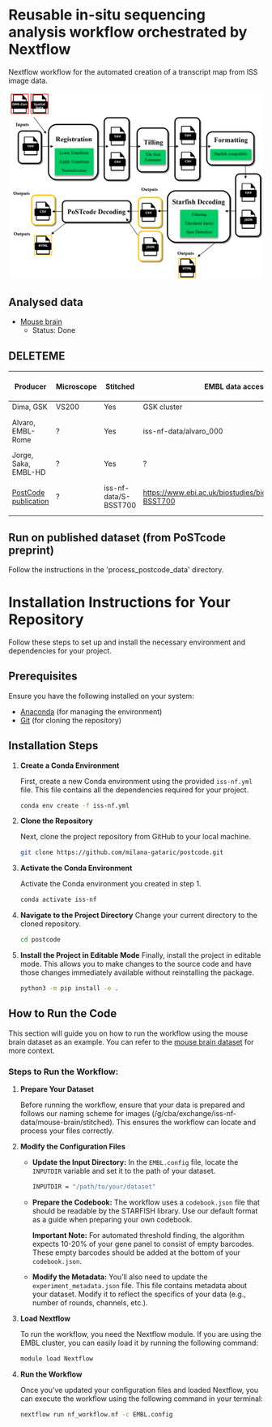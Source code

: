 # Reusable in-situ sequencing analysis workflow orchestrated by Nextflow

Nextflow workflow for the automated creation of a transcript map from ISS image data.

![Nextflow workflow diagram](image.png)

## Analysed data

- [Mouse brain](https://git.embl.de/grp-cba/iss-nf/-/blob/main/data/mouse_brain/README.md?ref_type=heads)
  - Status: Done

## DELETEME

| Producer              | Microscope | Stitched | EMBL data access             | Public data access | Execution | Next steps                                                                                              | Issues  |
|-----------------------|------------|----------|------------------------------|--------------------|-----------|----------------------------------------------------------------------------------------------------------|---------|
| Dima, GSK             | VS200      | Yes      | GSK cluster                   |                    | Working   | PostCODE                                                                                                 |         |
| Alvaro, EMBL-Rome     | ?          | Yes      | iss-nf-data/alvaro_000        |                    | TODO      | [OME-Zarr Conversion](https://git.embl.de/grp-cba/iss-nf/-/issues/3), OME-Zarr Registration              |         |
| Jorge, Saka, EMBL-HD  | ?          | Yes      | ?                             |                    | TODO      | [Find the data](https://git.embl.de/grp-cba/iss-nf/-/issues/2)                                           |         |
| [PostCode publication](https://www.biorxiv.org/content/10.1101/2021.10.12.464086v1) | ?          | iss-nf-data/S-BSST700 | https://www.ebi.ac.uk/biostudies/bioimages/studies/S-BSST700 | TODO      | Read access to data, [Stitch it](https://git.embl.de/grp-cba/iss-nf/-/issues/7)                         |         |


## Run on published dataset (from PoSTcode preprint)
Follow the instructions in the 'process_postcode_data' directory.

# Installation Instructions for Your Repository

Follow these steps to set up and install the necessary environment and dependencies for your project.

## Prerequisites

Ensure you have the following installed on your system:
- [Anaconda](https://www.anaconda.com/products/distribution) (for managing the environment)
- [Git](https://git-scm.com/) (for cloning the repository)

## Installation Steps

1. **Create a Conda Environment**

   First, create a new Conda environment using the provided `iss-nf.yml` file. This file contains all the dependencies required for your project.

   ```bash
   conda env create -f iss-nf.yml

2. **Clone the Repository**

	Next, clone the project repository from GitHub to your local machine.
	
	```bash
	git clone https://github.com/milana-gataric/postcode.git

3. **Activate the Conda Environment**

	Activate the Conda environment you created in step 1.
	```bash
	conda activate iss-nf

4. **Navigate to the Project Directory**
	Change your current directory to the cloned repository.
	```bash
	cd postcode

5. **Install the Project in Editable Mode**
	Finally, install the project in editable mode. This allows you to make changes to the source code and have those changes immediately available without reinstalling the package.
	```bash
	python3 -m pip install -e .


## How to Run the Code

This section will guide you on how to run the workflow using the mouse brain dataset as an example. You can refer to the [mouse brain dataset](https://www.ebi.ac.uk/biostudies/bioimages/studies/S-BSST700) for more context.

### Steps to Run the Workflow:

1. **Prepare Your Dataset**

   Before running the workflow, ensure that your data is prepared and follows our naming scheme for images (/g/cba/exchange/iss-nf-data/mouse-brain/stitched). This ensures the workflow can locate and process your files correctly.

2. **Modify the Configuration Files**

   - **Update the Input Directory:**
     In the `EMBL.config` file, locate the `INPUTDIR` variable and set it to the path of your dataset.
     ```bash
     INPUTDIR = "/path/to/your/dataset"
     ```
   
   - **Prepare the Codebook:**
     The workflow uses a `codebook.json` file that should be readable by the STARFISH library. Use our default format as a guide when preparing your own codebook.
     
     **Important Note:** For automated threshold finding, the algorithm expects 10-20% of your gene panel to consist of empty barcodes. These empty barcodes should be added at the bottom of your `codebook.json`.

   - **Modify the Metadata:**
     You’ll also need to update the `experiment_metadata.json` file. This file contains metadata about your dataset. Modify it to reflect the specifics of your data (e.g., number of rounds, channels, etc.).

3. **Load Nextflow**

   To run the workflow, you need the Nextflow module. If you are using the EMBL cluster, you can easily load it by running the following command:
   ```bash
   module load Nextflow

4. **Run the Workflow**

	Once you’ve updated your configuration files and loaded Nextflow, you can execute the workflow using the following command in your terminal:
	```bash
	nextflow run nf_workflow.nf -c EMBL.config

